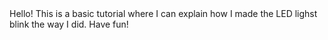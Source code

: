 
<!---
LEDTutorial/LEDTutorial is a ✨ special ✨ repository because its `README.md` (this file) appears on your GitHub profile.
You can click the Preview link to take a look at your changes.
--->Hello! This is a basic tutorial where I can explain how I made the LED lighst blink the way I did. Have fun!
